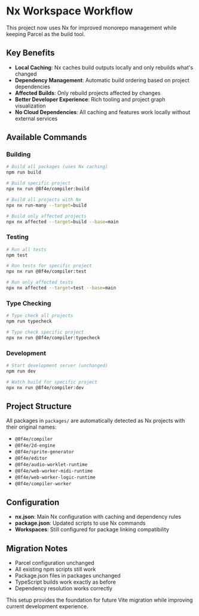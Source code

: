 # Nx Workspace Workflow

This project now uses Nx for improved monorepo management while keeping Parcel as the build tool.

## Key Benefits

- **Local Caching**: Nx caches build outputs locally and only rebuilds what's changed
- **Dependency Management**: Automatic build ordering based on project dependencies
- **Affected Builds**: Only rebuild projects affected by changes
- **Better Developer Experience**: Rich tooling and project graph visualization
- **No Cloud Dependencies**: All caching and features work locally without external services

## Available Commands

### Building

```bash
# Build all packages (uses Nx caching)
npm run build

# Build specific project
npx nx run @8f4e/compiler:build

# Build all projects with Nx
npx nx run-many --target=build

# Build only affected projects
npx nx affected --target=build --base=main
```

### Testing

```bash
# Run all tests
npm test

# Run tests for specific project
npx nx run @8f4e/compiler:test

# Run only affected tests
npx nx affected --target=test --base=main
```

### Type Checking

```bash
# Type check all projects
npm run typecheck

# Type check specific project
npx nx run @8f4e/compiler:typecheck
```

### Development

```bash
# Start development server (unchanged)
npm run dev

# Watch build for specific project
npx nx run @8f4e/compiler:dev
```

## Project Structure

All packages in `packages/` are automatically detected as Nx projects with their original names:

- `@8f4e/compiler`
- `@8f4e/2d-engine`
- `@8f4e/sprite-generator`
- `@8f4e/editor`
- `@8f4e/audio-worklet-runtime`
- `@8f4e/web-worker-midi-runtime`
- `@8f4e/web-worker-logic-runtime`
- `@8f4e/compiler-worker`

## Configuration

- **nx.json**: Main Nx configuration with caching and dependency rules
- **package.json**: Updated scripts to use Nx commands
- **Workspaces**: Still configured for package linking compatibility

## Migration Notes

- Parcel configuration unchanged
- All existing npm scripts still work
- Package.json files in packages unchanged
- TypeScript builds work exactly as before
- Dependency resolution works correctly

This setup provides the foundation for future Vite migration while improving current development experience.
